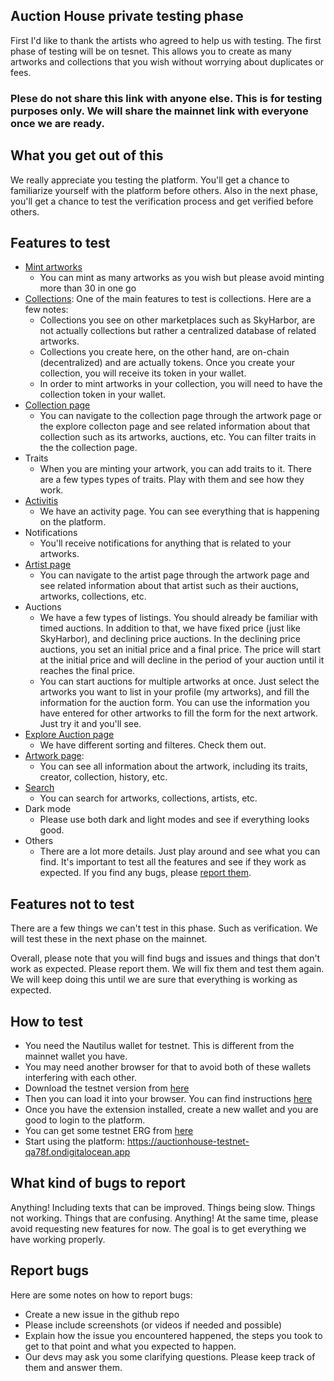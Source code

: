 ## Auction House private testing phase
First I'd like to thank the artists who agreed to help us with testing. The first phase of testing will be on tesnet. This allows you to create as many artworks and collections that you wish without worrying about duplicates or fees.


### Plese do not share this link with anyone else. This is for testing purposes only. We will share the mainnet link with everyone once we are ready.

## What you get out of this
We really appreciate you testing the platform. You'll get a chance to familiarize yourself with the platform before others. Also in the next phase, you'll get a chance to test the verification process and get verified before others.

## Features to test
- [Mint artworks](https://auctionhouse-testnet-qa78f.ondigitalocean.app/new-item)
  - You can mint as many artworks as you wish but please avoid minting more than 30 in one go
- [Collections](https://auctionhouse-testnet-qa78f.ondigitalocean.app/create-collection): One of the main features to test is collections. Here are a few notes:
  - Collections you see on other marketplaces such as SkyHarbor, are not actually collections but rather a centralized database of related artworks.
  - Collections you create here, on the other hand, are on-chain (decentralized) and are actually tokens. Once you create your collection, you will receive its token in your wallet.
  - In order to mint artworks in your collection, you will need to have the collection token in your wallet. 
- [Collection page](https://auctionhouse-testnet-qa78f.ondigitalocean.app/collection/4777e2bc6606495c75c115ddc388bcb89ec3ae94d06460dc9607c9074cda21e2)
  - You can navigate to the collection page through the artwork page or the explore collecton page and see related information about that collection such as its artworks, auctions, etc. You can filter traits in the the collection page.
- Traits
  - When you are minting your artwork, you can add traits to it. There are a few types types of traits. Play with them and see how they work.
- [Activitis](https://auctionhouse-testnet-qa78f.ondigitalocean.app/Activity)
  - We have an activity page. You can see everything that is happening on the platform.
- Notifications
  - You'll receive notifications for anything that is related to your artworks.
- [Artist page](https://auctionhouse-testnet-qa78f.ondigitalocean.app/user/3WvrvPdCHitr6k4eSFpxnVhQZRrBDGScRiy9a3ez8QrGKuu8H7fi?tab=0&tabName=artwork)
  - You can navigate to the artist page through the artwork page and see related information about that artist such as their auctions, artworks, collections, etc.
- Auctions
  - We have a few types of listings. You should already be familiar with timed auctions. In addition to that, we have fixed price (just like SkyHarbor), and declining price auctions. In the declining price auctions, you set an initial price and a final price. The price will start at the initial price and will decline in the period of your auction until it reaches the final price.
  - You can start auctions for multiple artworks at once. Just select the artworks you want to list in your profile (my artworks), and fill the information for the auction form. You can use the information you have entered for other artworks to fill the form for the next artwork. Just try it and you'll see.
- [Explore Auction page](https://auctionhouse-testnet-qa78f.ondigitalocean.app/auctions)
    - We have different sorting and filteres. Check them out.
- [Artwork page](https://auctionhouse-testnet-qa78f.ondigitalocean.app/artwork/ded8b1e5977e9c5ffd5108096c98513326a874afe9a2c9188d6dde6e1dae4706):
  - You can see all information about the artwork, including its traits, creator, collection, history, etc.
- [Search](https://auctionhouse-testnet-qa78f.ondigitalocean.app/search?q=ui+bugs)
  - You can search for artworks, collections, artists, etc.
- Dark mode
  - Please use both dark and light modes and see if everything looks good.
- Others
  - There are a lot more details. Just play around and see what you can find. It's important to test all the features and see if they work as expected. If you find any bugs, please [report them](#report-bugs).

## Features not to test
There are a few things we can't test in this phase. Such as verification. We will test these in the next phase on the mainnet.

Overall, please note that you will find bugs and issues and things that don't work as expected. Please report them. We will fix them and test them again. We will keep doing this until we are sure that everything is working as expected.

## How to test
- You need the Nautilus wallet for testnet. This is different from the mainnet wallet you have.
- You may need another browser for that to avoid both of these wallets interfering with each other.
- Download the testnet version from [here](https://github.com/capt-nemo429/nautilus-wallet/releases/tag/v0.7.2)
- Then you can load it into your browser. You can find instructions [here](https://ui.vision/howto/install-chrome-extension-from-file)
- Once you have the extension installed, create a new wallet and you are good to login to the platform.
- You can get some testnet ERG from [here](https://tn-faucet.ergohost.io/)
- Start using the platform: https://auctionhouse-testnet-qa78f.ondigitalocean.app

## What kind of bugs to report
Anything! Including texts that can be improved. Things being slow. Things not working. Things that are confusing. Anything! At the same time, please avoid requesting new features for now. The goal is to get everything we have working properly.

## Report bugs
Here are some notes on how to report bugs:
- Create a new issue in the github repo
- Please include screenshots (or videos if needed and possible)
- Explain how the issue you encountered happened, the steps you took to get to that point and what you expected to happen.
- Our devs may ask you some clarifying questions. Please keep track of them and answer them.
